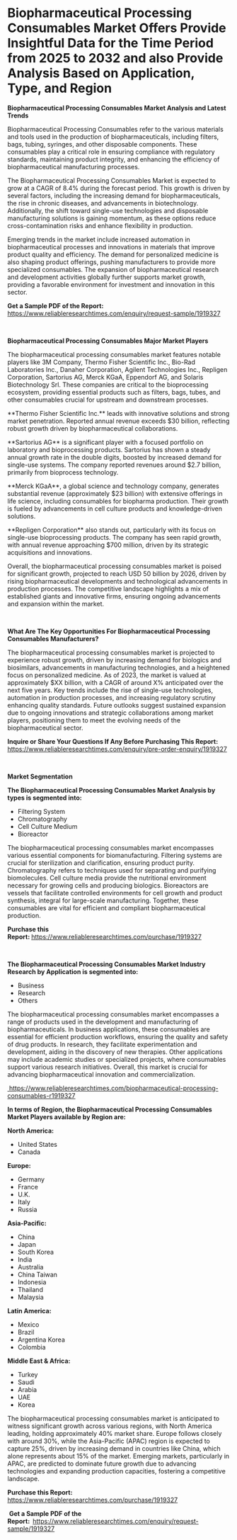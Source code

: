 <p><h1>Biopharmaceutical Processing Consumables Market Offers Provide Insightful Data for the Time Period from 2025 to 2032 and also Provide Analysis Based on Application, Type, and Region</h1></p><p><strong>Biopharmaceutical Processing Consumables Market Analysis and Latest Trends</strong></p>
<p><p>Biopharmaceutical Processing Consumables refer to the various materials and tools used in the production of biopharmaceuticals, including filters, bags, tubing, syringes, and other disposable components. These consumables play a critical role in ensuring compliance with regulatory standards, maintaining product integrity, and enhancing the efficiency of biopharmaceutical manufacturing processes.</p><p>The Biopharmaceutical Processing Consumables Market is expected to grow at a CAGR of 8.4% during the forecast period. This growth is driven by several factors, including the increasing demand for biopharmaceuticals, the rise in chronic diseases, and advancements in biotechnology. Additionally, the shift toward single-use technologies and disposable manufacturing solutions is gaining momentum, as these options reduce cross-contamination risks and enhance flexibility in production.</p><p>Emerging trends in the market include increased automation in biopharmaceutical processes and innovations in materials that improve product quality and efficiency. The demand for personalized medicine is also shaping product offerings, pushing manufacturers to provide more specialized consumables. The expansion of biopharmaceutical research and development activities globally further supports market growth, providing a favorable environment for investment and innovation in this sector.</p></p>
<p><strong>Get a Sample PDF of the Report:&nbsp;</strong> <a href="https://www.reliableresearchtimes.com/enquiry/request-sample/1919327?utm_campaign=3025&utm_medium=2&utm_source=Github&utm_content=ia&utm_term=16042025&utm_id=biopharmaceutical-processing-consumables">https://www.reliableresearchtimes.com/enquiry/request-sample/1919327</a></p>
<p>&nbsp;</p>
<p><strong>Biopharmaceutical Processing Consumables Major Market Players</strong></p>
<p><p>The biopharmaceutical processing consumables market features notable players like 3M Company, Thermo Fisher Scientific Inc., Bio-Rad Laboratories Inc., Danaher Corporation, Agilent Technologies Inc., Repligen Corporation, Sartorius AG, Merck KGaA, Eppendorf AG, and Solaris Biotechnology Srl. These companies are critical to the bioprocessing ecosystem, providing essential products such as filters, bags, tubes, and other consumables crucial for upstream and downstream processes.</p><p>**Thermo Fisher Scientific Inc.** leads with innovative solutions and strong market penetration. Reported annual revenue exceeds $30 billion, reflecting robust growth driven by biopharmaceutical collaborations.</p><p>**Sartorius AG** is a significant player with a focused portfolio on laboratory and bioprocessing products. Sartorius has shown a steady annual growth rate in the double digits, boosted by increased demand for single-use systems. The company reported revenues around $2.7 billion, primarily from bioprocess technology.</p><p>**Merck KGaA**, a global science and technology company, generates substantial revenue (approximately $23 billion) with extensive offerings in life science, including consumables for biopharma production. Their growth is fueled by advancements in cell culture products and knowledge-driven solutions.</p><p>**Repligen Corporation** also stands out, particularly with its focus on single-use bioprocessing products. The company has seen rapid growth, with annual revenue approaching $700 million, driven by its strategic acquisitions and innovations.</p><p>Overall, the biopharmaceutical processing consumables market is poised for significant growth, projected to reach USD 50 billion by 2026, driven by rising biopharmaceutical developments and technological advancements in production processes. The competitive landscape highlights a mix of established giants and innovative firms, ensuring ongoing advancements and expansion within the market.</p></p>
<p>&nbsp;</p>
<p><strong>What Are The Key Opportunities For Biopharmaceutical Processing Consumables Manufacturers?</strong></p>
<p><p>The biopharmaceutical processing consumables market is projected to experience robust growth, driven by increasing demand for biologics and biosimilars, advancements in manufacturing technologies, and a heightened focus on personalized medicine. As of 2023, the market is valued at approximately $XX billion, with a CAGR of around X% anticipated over the next five years. Key trends include the rise of single-use technologies, automation in production processes, and increasing regulatory scrutiny enhancing quality standards. Future outlooks suggest sustained expansion due to ongoing innovations and strategic collaborations among market players, positioning them to meet the evolving needs of the biopharmaceutical sector.</p></p>
<p><strong>Inquire or Share Your Questions If Any Before Purchasing This Report:</strong> <a href="https://www.reliableresearchtimes.com/enquiry/pre-order-enquiry/1919327?utm_campaign=3025&utm_medium=2&utm_source=Github&utm_content=ia&utm_term=16042025&utm_id=biopharmaceutical-processing-consumables">https://www.reliableresearchtimes.com/enquiry/pre-order-enquiry/1919327</a></p>
<p>&nbsp;</p>
<p><strong>Market Segmentation</strong></p>
<p><strong>The Biopharmaceutical Processing Consumables Market Analysis by types is segmented into:</strong></p>
<p><ul><li>Filtering System</li><li>Chromatography</li><li>Cell Culture Medium</li><li>Bioreactor</li></ul></p>
<p><p>The biopharmaceutical processing consumables market encompasses various essential components for biomanufacturing. Filtering systems are crucial for sterilization and clarification, ensuring product purity. Chromatography refers to techniques used for separating and purifying biomolecules. Cell culture media provide the nutritional environment necessary for growing cells and producing biologics. Bioreactors are vessels that facilitate controlled environments for cell growth and product synthesis, integral for large-scale manufacturing. Together, these consumables are vital for efficient and compliant biopharmaceutical production.</p></p>
<p><strong>Purchase this Report:&nbsp;</strong><a href="https://www.reliableresearchtimes.com/purchase/1919327?utm_campaign=3025&utm_medium=2&utm_source=Github&utm_content=ia&utm_term=16042025&utm_id=biopharmaceutical-processing-consumables">https://www.reliableresearchtimes.com/purchase/1919327</a></p>
<p>&nbsp;</p>
<p><strong>The Biopharmaceutical Processing Consumables Market Industry Research by Application is segmented into:</strong></p>
<p><ul><li>Business</li><li>Research</li><li>Others</li></ul></p>
<p><p>The biopharmaceutical processing consumables market encompasses a range of products used in the development and manufacturing of biopharmaceuticals. In business applications, these consumables are essential for efficient production workflows, ensuring the quality and safety of drug products. In research, they facilitate experimentation and development, aiding in the discovery of new therapies. Other applications may include academic studies or specialized projects, where consumables support various research initiatives. Overall, this market is crucial for advancing biopharmaceutical innovation and commercialization.</p></p>
<p><a href="https://www.reliableresearchtimes.com/biopharmaceutical-processing-consumables-r1919327?utm_campaign=3025&utm_medium=2&utm_source=Github&utm_content=ia&utm_term=16042025&utm_id=biopharmaceutical-processing-consumables">&nbsp;https://www.reliableresearchtimes.com/biopharmaceutical-processing-consumables-r1919327</a></p>
<p><strong>In terms of Region, the Biopharmaceutical Processing Consumables Market Players available by Region are:</strong></p>
<p>
    <p> <strong> North America: </strong>
        <ul>
            <li>United States</li>
            <li>Canada</li>
        </ul>
        </p> 
    <p> <strong> Europe: </strong>
        <ul>
            <li>Germany</li>
            <li>France</li>
            <li>U.K.</li>
            <li>Italy</li>
            <li>Russia</li>
        </ul>
        </p> 
    <p> <strong> Asia-Pacific: </strong>
        <ul>
            <li>China</li>
            <li>Japan</li>
            <li>South Korea</li>
            <li>India</li>
            <li>Australia</li>
            <li>China Taiwan</li>
            <li>Indonesia</li>
            <li>Thailand</li>
            <li>Malaysia</li>
        </ul>
        </p> 
    <p> <strong> Latin America: </strong>
        <ul>
            <li>Mexico</li>
            <li>Brazil</li>
            <li>Argentina Korea</li>
            <li>Colombia</li>
        </ul>
        </p> 
    <p> <strong> Middle East & Africa: </strong>
        <ul>
            <li>Turkey</li>
            <li>Saudi</li>
            <li>Arabia</li>
            <li>UAE</li>
            <li>Korea</li>
        </ul>
    </p>
    </p>
<p><p>The biopharmaceutical processing consumables market is anticipated to witness significant growth across various regions, with North America leading, holding approximately 40% market share. Europe follows closely with around 30%, while the Asia-Pacific (APAC) region is expected to capture 25%, driven by increasing demand in countries like China, which alone represents about 15% of the market. Emerging markets, particularly in APAC, are predicted to dominate future growth due to advancing technologies and expanding production capacities, fostering a competitive landscape.</p></p>
<p><strong>Purchase this Report: </strong><a href="https://www.reliableresearchtimes.com/purchase/1919327?utm_campaign=3025&utm_medium=2&utm_source=Github&utm_content=ia&utm_term=16042025&utm_id=biopharmaceutical-processing-consumables">https://www.reliableresearchtimes.com/purchase/1919327</a></p>
<p>&nbsp;<strong>Get a Sample PDF of the Report:&nbsp;&nbsp;</strong><a href="https://www.reliableresearchtimes.com/enquiry/request-sample/1919327?utm_campaign=3025&utm_medium=2&utm_source=Github&utm_content=ia&utm_term=16042025&utm_id=biopharmaceutical-processing-consumables">https://www.reliableresearchtimes.com/enquiry/request-sample/1919327</a></p>
<p><strong></strong></p>
<p><p></p><p></p><p></p></p>